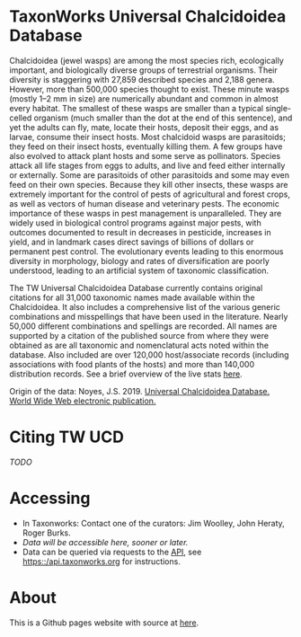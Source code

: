 # TaxonWorks Universal Chalcidoidea Database
	
Chalcidoidea (jewel wasps) are among the most species rich, ecologically important, and biologically diverse groups of terrestrial organisms. Their diversity is staggering with 27,859 described species and 2,188 genera. However, more than 500,000 species thought to exist. These minute wasps (mostly 1–2 mm in size) are numerically abundant and common in almost every habitat. The smallest of these wasps are smaller than a typical single-celled organism (much smaller than the dot at the end of this sentence), and yet the adults can fly, mate, locate their hosts, deposit their eggs, and as larvae, consume their insect hosts. Most chalcidoid wasps are parasitoids; they feed on their insect hosts, eventually killing them. A few groups have also evolved to attack plant hosts and some serve as pollinators. Species attack all life stages from eggs to adults, and live and feed either internally or externally. Some are parasitoids of other parasitoids and some may even feed on their own species. Because they kill other insects, these wasps are extremely important for the control of pests of agricultural and forest crops, as well as vectors of human disease and veterinary pests. The economic importance of these wasps in pest management is unparalleled. They are widely used in biological control programs against major pests, with outcomes documented to result in decreases in pesticide, increases in yield, and in landmark cases direct savings of billions of dollars or permanent pest control. The evolutionary events leading to this enormous diversity in morphology, biology and rates of diversification are poorly understood, leading to an artificial system of taxonomic classification.

The TW Universal Chalcidoidea Database currently contains original citations for all 31,000 taxonomic names made available within the Chalcidoidea. It also includes a comprehensive list of the various generic combinations and misspellings that have been used in the literature. Nearly 50,000 different combinations and spellings are recorded. All names are supported by a citation of the published source from where they were obtained as are all taxonomic and nomenclatural acts noted within the database. Also included are over 120,000 host/associate records (including associations with food plants of the hosts) and more than 140,000 distribution records.  See a brief overview of the live stats [here](https://stats.taxonworks.org/?server=sfg.taxonworks.org&project_token=adhBi59dc13U7RxbgNE5HQ).

Origin of the data: Noyes, J.S. 2019. [Universal Chalcidoidea Database. World Wide Web electronic publication.](http://www.nhm.ac.uk/chalcidoids)

# Citing TW UCD
_TODO_

# Accessing
* In Taxonworks: Contact one of the curators: Jim Woolley, John Heraty, Roger Burks. 
* _Data will be accessible here, sooner or later._
* Data can be queried via requests to the [API](https://sfg.taxonworks.org/api/v1/), see [https::/api.taxonworks.org](https::/api.taxonworks.org) for instructions.

# About
This is a Github pages website with source at [here](https://github.com/chalcid).
	
	
